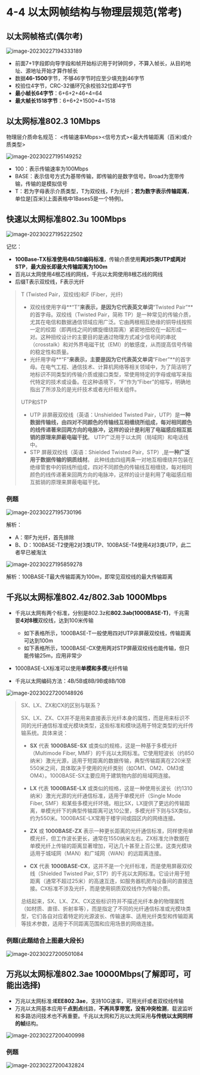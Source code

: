 # 4-4 以太网帧结构与物理层规范(常考)

## 以太网帧格式(偶尔考)

![image-20230227194333189](https://img.yatjay.top/md/image-20230227194333189.png)  

- 前面7+1字段即向导字段和帧开始标识用于时钟同步，不算入帧长，从目的地址、源地址开始才算作帧长
- 数据**46-1500**字节，不够46字节时应至少填充到46字节
- 校验位4字节，CRC-32循环冗余校验32位即4字节
- **最小帧长64字节**：6+6+2+46+4=64
- **最大帧长1518字节**：6+6+2+1500+4=1518

## 以太网标准802.3 10Mbps

物理层介质命名规范：     <传输速率Mbps><信号方式><最大传输距离（百米)或介质类型>

![image-20230227195149252](https://img.yatjay.top/md/image-20230227195149252.png)

- 100：表示传输速率为100Mbps
- BASE：表示信号方式为基带传输，即传输的是数字信号。Broad为宽带传输，传输的是模拟信号
- T：若为字母表示介质类型，T为双绞线，F为光纤；**若为数字表示传输距离**，单位是[百米]\(上面表格中1Bases5是一个特例\)。

## 快速以太网标准802.3u 100Mbps

![image-20230227195222502](https://img.yatjay.top/md/image-20230227195222502.png)

记忆：

- **100Base-TX标准使用4B/5B编码标准**，传输介质使用**两对5类UTP或两对STP**，**最大段长即最大传输距离为100m**
- 百兆以太网使用4根芯线的网线，千兆以太网使用8根芯线的网线
- 后缀T表示双绞线，F表示光纤

> T (Twisted Pair，双绞线)和F (Fiber，光纤)
>
> - 双绞线使用字母**“T”**来表示，是因为它代表英文单词**“Twisted Pair”**的首字母。双绞线（Twisted Pair，简称 TP）是一种常见的传输介质，尤其在电信和数据通信领域应用广泛。它由两根相互绝缘的铜导线按照一定的绞距（即两线之间的螺旋缠绕距离）紧密地扭绞在一起形成一对。这种扭绞设计的主要目的是通过物理方式减少信号间的串扰（crosstalk）和对外界电磁干扰（EMI）的敏感度，从而提高信号传输的稳定性和质量。
> - 光纤用字母**“F”**来表示，主要是因为它代表英文单词**“Fiber”**的首字母。在电气工程、通信技术、计算机网络等相关领域中，为了简洁明了地标识不同类型的传输介质或接口类型，常使用特定的字母或缩写来指代特定的技术或设备。在这种语境下，“F”作为“Fiber”的缩写，明确地指出了所涉及的是光纤技术或者光纤相关组件。
>
> UTP和STP
>
> - UTP 非屏蔽双绞线（英语：Unshielded Twisted Pair，UTP）是**一种数据传输线，由四对不同颜色的传输线互相缠绕所组成，每对相同颜色的线传递著来回两方向的电脉冲，这样的设计是利用了电磁感应相互抵销的原理来屏蔽电磁干扰**。 UTP广泛用于以太网（局域网）和电话线中。
> - STP 屏蔽双绞线（英语：Shielded Twisted Pair，STP）,是**一种广泛用于数据传输的铜质线材**。 此种线由四组两条一对地互相缠绕并包装在绝缘管套中的铜线所组成，四对不同颜色的传输线互相缠绕，每对相同颜色的线传递著来回两方向的电脉冲，这样的设计是利用了电磁感应相互抵销的原理来屏蔽电磁干扰。

### 例题

![image-20230227195730196](https://img.yatjay.top/md/image-20230227195730196.png)

解析：

- A：带F为光纤，首先排除
- B、D：100BASE-T2使用2对3类UTP、100BASE-T4使用4对3类UTP，此二者早已被淘汰

![image-20230227195859278](https://img.yatjay.top/md/image-20230227195859278.png)

解析：100BASE-T最大传输距离为100m，即常见双绞线的最大传输距离

## 千兆以太网标准802.4z/802.3ab 1000Mbps

- 千兆以太网有两个标准，分别是802.3z和**802.3ab(1000BASE-T)**，千兆需要**4对8根**双绞线，达到100米传输
  - 如下表格所示，1000BASE-T一般使用四对UTP非屏蔽双绞线，传输距离可达到100m
  - 如下表格所示，1000BASE-CX使用两对STP屏蔽双绞线也能传输，但只能传输25m，应用非常少

- 1000BASE-LX标准可以使用**单模和多模**光纤传输
- 千兆以太网编码方法：4B/5B或8B/9B或8B/10B

![image-20230227200148926](https://img.yatjay.top/md/image-20230227200148926.png)

> SX、LX、ZX和CX的区别与联系？
>
> SX、LX、ZX、CX并不是用来直接表示光纤本身的属性，而是用来标识不同的光纤通信标准或光模块类型，这些标准和模块适用于特定类型的光纤传输系统。具体来说：
>
> - **SX** 代表 **1000BASE-SX** 或类似的规格，这是一种基于多模光纤（Multimode Fiber, MMF）的千兆以太网标准。它使用短波长（约850纳米）激光光源，适用于短距离的数据传输，典型传输距离在220米至550米之间，具体取决于使用的光纤类别（如OM1、OM2、OM3或OM4）。1000BASE-SX主要应用于建筑物内部的局域网连接。
>
> - **LX** 代表 **1000BASE-LX** 或类似的规格，这是一种使用长波长（约1310纳米）激光光源的光纤通信标准，适用于单模光纤（Single Mode Fiber, SMF）和某些多模光纤环境。相比SX，LX提供了更远的传输距离，单模光纤下的典型传输距离可达10公里，多模光纤下则与SX类似，约为550米。1000BASE-LX常用于楼宇间或园区内的网络连接。
>
> - **ZX** 或 **1000BASE-ZX** 表示一种更长距离的光纤通信标准，同样使用单模光纤，但工作波长更长，通常在1550纳米左右。ZX标准允许数据在单模光纤上传输的距离显著增加，可达几十甚至上百公里。这类光模块适用于城域网（MAN）和广域网（WAN）的远距离连接。
>
> - **CX** 代表 **1000BASE-CX**，这并不是一个光纤标准，而是使用屏蔽双绞线（Shielded Twisted Pair, STP）的千兆以太网标准。它设计用于短距离（通常不超过25米）的高速互连，如服务器机房内设备间的直接连接。CX标准不涉及光纤，而是使用铜质双绞线作为传输介质。
>
> 总结起来，SX、LX、ZX、CX这些标识符并不描述光纤本身的物理属性（如材质、直径、折射率等），而是指定了不同的光纤通信标准或光模块类型，它们各自对应着特定的光源波长、传输速率、适用光纤类型和传输距离等技术参数，适用于不同距离范围和应用场景的网络连接。

### 例题(此题结合上图最大段长)

![image-20230227200501084](https://img.yatjay.top/md/image-20230227200501084.png)

## 万兆以太网标准802.3ae 10000Mbps(了解即可，可能出选择)

- 万兆以太网标准:**IEEE802.3ae**，支持10G速率，可用光纤或者双绞线传输
- 万兆以太网基本应用千**点到点**线路，**不再共享带宽，没有冲突检测**，载波监听和多路访问技术也不再重要。千兆以太网和万兆以太网采用**与传统以太网同样的帧**结构。

![image-20230227200400998](https://img.yatjay.top/md/image-20230227200400998.png)

### 例题

![image-20230227200432824](https://img.yatjay.top/md/image-20230227200432824.png)

